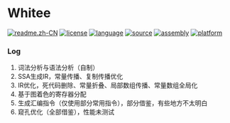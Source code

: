 # Whitee

[![readme.zh-CN](https://img.shields.io/badge/readme-中文-g.svg)](README.zh-CN.md) [![license](https://img.shields.io/badge/license-GPL--3.0-red.svg)](LICENSE) [![language](https://img.shields.io/badge/language-C++-f34b7d.svg)](https://www.cplusplus.com/) [![source](https://img.shields.io/badge/source_language-SysY-yellow.svg)](https://gitlab.eduxiji.net/nscscc/compiler2021/-/blob/master/SysY%E8%AF%AD%E8%A8%80%E5%AE%9A%E4%B9%89.pdf) [![assembly](https://img.shields.io/badge/target_assembly-ARM--v7a-blue.svg)](https://developer.arm.com/) [![platform](https://img.shields.io/badge/platform-Linux_|_Windows-lightgrey.svg)](https://github.com/Forever518/Whitee)

### Log

1. 词法分析与语法分析（自制）
2. SSA生成IR，常量传播、复制传播优化
3. IR优化，死代码删除、常量折叠、局部数组传播、常量数组全局化
4. 基于图着色的寄存器分配
5. 生成汇编指令（仅使用部分常用指令），部分借鉴，有些地方不太明白
6. 窥孔优化（全部借鉴），性能未测试
